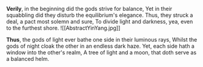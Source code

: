 **Verily**, in the beginning did the gods strive for balance,
Yet in their squabbling did they disturb the equilibrium's elegance.
Thus, they struck a deal, a pact most solemn and sure,
To divide light and darkness, yea, even to the furthest shore.
![[AbstractYinYang.jpg]]

**Thus**, the gods of light ever bathe one side in their luminous rays,
Whilst the gods of night cloak the other in an endless dark haze.
Yet, each side hath a window into the other's realm,
A tree of light and a moon, that doth serve as a balanced helm.
